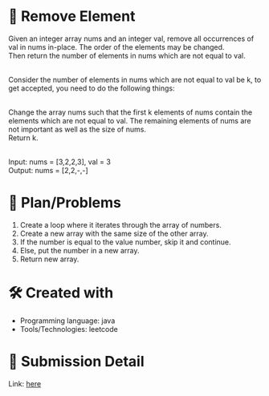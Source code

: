 
# 💼 Remove Element<a name="about-project"></a>
Given an integer array nums and an integer val, remove all occurrences of val in nums in-place. The order of the elements may be changed. <br>
Then return the number of elements in nums which are not equal to val. <br><br>

Consider the number of elements in nums which are not equal to val be k, to get accepted, you need to do the following things:<br><br>

Change the array nums such that the first k elements of nums contain the elements which are not equal to val. The remaining elements of nums are not important as well as the size of nums. <br>
Return k. <br><br>

Input: nums = [3,2,2,3], val = 3 <br>
Output: nums = [2,2,-,-]

# 📜 Plan/Problems
1. Create a loop where it iterates through the array of numbers.
2. Create a new array with the same size of the other array.
3. If the number is equal to the value number, skip it and continue.
4. Else, put the number in a new array.
5. Return new array.

# 🛠 Created with
- Programming language: java
- Tools/Technologies: leetcode

# 💎 Submission Detail
Link: [here](https://leetcode.com/submissions/detail/1072300014/)
